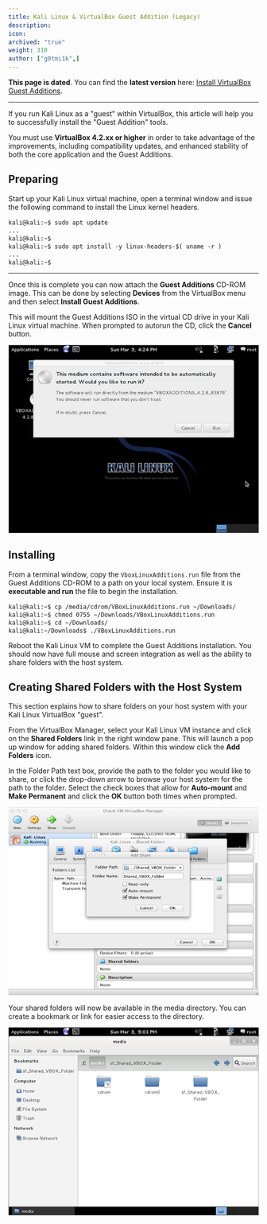 ```yaml
---
title: Kali Linux & VirtualBox Guest Addition (Legacy)
description:
icon:
archived: "true"
weight: 310
author: ["g0tmi1k",]
---
```


**This page is dated**. You can find the **latest version** here: [Install VirtualBox Guest Additions](/docs/virtualization/install-virtualbox-guest-additions/).

- - -

If you run Kali Linux as a "guest" within VirtualBox, this article will help you to successfully install the "Guest Addition" tools.

You must use **VirtualBox 4.2.xx or higher** in order to take advantage of the improvements, including compatibility updates, and enhanced stability of both the core application and the Guest Additions.

## Preparing

Start up your Kali Linux virtual machine, open a terminal window and issue the following command to install the Linux kernel headers.

```console
kali@kali:~$ sudo apt update
...
kali@kali:~$
kali@kali:~$ sudo apt install -y linux-headers-$( uname -r )
...
kali@kali:~$
```

- - -

Once this is complete you can now attach the **Guest Additions** CD-ROM image. This can be done by selecting **Devices** from the VirtualBox menu and then select **Install Guest Additions**.

This will mount the Guest Additions ISO in the virtual CD drive in your Kali Linux virtual machine. When prompted to autorun the CD, click the **Cancel** button.

![](Figure-17-Cancel-Auto-Run.png)

## Installing

From a terminal window, copy the `VboxLinuxAdditions.run` file from the Guest Additions CD-ROM to a path on your local system. Ensure it is **executable and run** the file to begin the installation.

```console
kali@kali:~$ cp /media/cdrom/VBoxLinuxAdditions.run ~/Downloads/
kali@kali:~$ chmod 0755 ~/Downloads/VBoxLinuxAdditions.run
kali@kali:~$ cd ~/Downloads/
kali@kali:~/Downloads$ ./VBoxLinuxAdditions.run
```

Reboot the Kali Linux VM to complete the Guest Additions installation. You should now have full mouse and screen integration as well as the ability to share folders with the host system.

## Creating Shared Folders with the Host System

This section explains how to share folders on your host system with your Kali Linux VirtualBox "guest".

From the VirtualBox Manager, select your Kali Linux VM instance and click on the **Shared Folders** link in the right window pane. This will launch a pop up window for adding shared folders. Within this window click the **Add Folders** icon.

In the Folder Path text box, provide the path to the folder you would like to share, or click the drop-down arrow to browse your host system for the path to the folder. Select the check boxes that allow for **Auto-mount** and **Make Permanent** and click the **OK** button both times when prompted.

![](Figure-20-Shared-folder-config.png)

Your shared folders will now be available in the media directory. You can create a bookmark or link for easier access to the directory.

![](Figure-21-Shared-folder-in-Kali.png)
